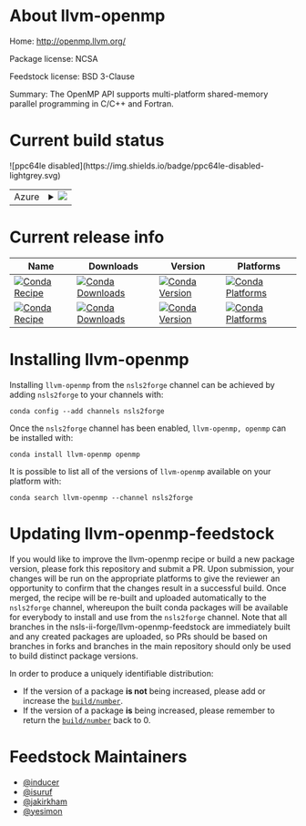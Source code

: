 About llvm-openmp
=================

Home: http://openmp.llvm.org/

Package license: NCSA

Feedstock license: BSD 3-Clause

Summary: The OpenMP API supports multi-platform shared-memory parallel programming in C/C++ and Fortran.



Current build status
====================


<table>
    
  <tr>
    <td>Azure</td>
    <td>
      <details>
        <summary>
          <a href="https://dev.azure.com/nsls2forge/nsls2forge/_build/latest?definitionId=67&branchName=master">
            <img src="https://dev.azure.com/nsls2forge/nsls2forge/_apis/build/status/llvm-openmp-feedstock?branchName=master">
          </a>
        </summary>
        <table>
          <thead><tr><th>Variant</th><th>Status</th></tr></thead>
          <tbody><tr>
              <td>linux</td>
              <td>
                <a href="https://dev.azure.com/nsls2forge/nsls2forge/_build/latest?definitionId=67&branchName=master">
                  <img src="https://dev.azure.com/nsls2forge/nsls2forge/_apis/build/status/llvm-openmp-feedstock?branchName=master&jobName=linux&configuration=linux_" alt="variant">
                </a>
              </td>
            </tr><tr>
              <td>osx</td>
              <td>
                <a href="https://dev.azure.com/nsls2forge/nsls2forge/_build/latest?definitionId=67&branchName=master">
                  <img src="https://dev.azure.com/nsls2forge/nsls2forge/_apis/build/status/llvm-openmp-feedstock?branchName=master&jobName=osx&configuration=osx_" alt="variant">
                </a>
              </td>
            </tr><tr>
              <td>win_cxx_compilervs2015vc14</td>
              <td>
                <a href="https://dev.azure.com/nsls2forge/nsls2forge/_build/latest?definitionId=67&branchName=master">
                  <img src="https://dev.azure.com/nsls2forge/nsls2forge/_apis/build/status/llvm-openmp-feedstock?branchName=master&jobName=win&configuration=win_cxx_compilervs2015vc14" alt="variant">
                </a>
              </td>
            </tr>
          </tbody>
        </table>
      </details>
    </td>
  </tr>
![ppc64le disabled](https://img.shields.io/badge/ppc64le-disabled-lightgrey.svg)
</table>

Current release info
====================

| Name | Downloads | Version | Platforms |
| --- | --- | --- | --- |
| [![Conda Recipe](https://img.shields.io/badge/recipe-llvm--openmp-green.svg)](https://anaconda.org/nsls2forge/llvm-openmp) | [![Conda Downloads](https://img.shields.io/conda/dn/nsls2forge/llvm-openmp.svg)](https://anaconda.org/nsls2forge/llvm-openmp) | [![Conda Version](https://img.shields.io/conda/vn/nsls2forge/llvm-openmp.svg)](https://anaconda.org/nsls2forge/llvm-openmp) | [![Conda Platforms](https://img.shields.io/conda/pn/nsls2forge/llvm-openmp.svg)](https://anaconda.org/nsls2forge/llvm-openmp) |
| [![Conda Recipe](https://img.shields.io/badge/recipe-openmp-green.svg)](https://anaconda.org/nsls2forge/openmp) | [![Conda Downloads](https://img.shields.io/conda/dn/nsls2forge/openmp.svg)](https://anaconda.org/nsls2forge/openmp) | [![Conda Version](https://img.shields.io/conda/vn/nsls2forge/openmp.svg)](https://anaconda.org/nsls2forge/openmp) | [![Conda Platforms](https://img.shields.io/conda/pn/nsls2forge/openmp.svg)](https://anaconda.org/nsls2forge/openmp) |

Installing llvm-openmp
======================

Installing `llvm-openmp` from the `nsls2forge` channel can be achieved by adding `nsls2forge` to your channels with:

```
conda config --add channels nsls2forge
```

Once the `nsls2forge` channel has been enabled, `llvm-openmp, openmp` can be installed with:

```
conda install llvm-openmp openmp
```

It is possible to list all of the versions of `llvm-openmp` available on your platform with:

```
conda search llvm-openmp --channel nsls2forge
```




Updating llvm-openmp-feedstock
==============================

If you would like to improve the llvm-openmp recipe or build a new
package version, please fork this repository and submit a PR. Upon submission,
your changes will be run on the appropriate platforms to give the reviewer an
opportunity to confirm that the changes result in a successful build. Once
merged, the recipe will be re-built and uploaded automatically to the
`nsls2forge` channel, whereupon the built conda packages will be available for
everybody to install and use from the `nsls2forge` channel.
Note that all branches in the nsls-ii-forge/llvm-openmp-feedstock are
immediately built and any created packages are uploaded, so PRs should be based
on branches in forks and branches in the main repository should only be used to
build distinct package versions.

In order to produce a uniquely identifiable distribution:
 * If the version of a package **is not** being increased, please add or increase
   the [``build/number``](https://conda.io/docs/user-guide/tasks/build-packages/define-metadata.html#build-number-and-string).
 * If the version of a package **is** being increased, please remember to return
   the [``build/number``](https://conda.io/docs/user-guide/tasks/build-packages/define-metadata.html#build-number-and-string)
   back to 0.

Feedstock Maintainers
=====================

* [@inducer](https://github.com/inducer/)
* [@isuruf](https://github.com/isuruf/)
* [@jakirkham](https://github.com/jakirkham/)
* [@yesimon](https://github.com/yesimon/)


